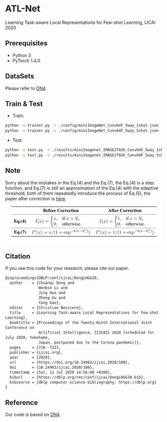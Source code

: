 # ATL-Net
Learning Task-aware Local Representations for Few-shot Learning, IJCAI 2020

## Prerequisites
- Python 3
- PyTorch 1.4.0


## DataSets
Please refer to [DN4](https://github.com/WenbinLee/DN4).

##  Train & Test
- Train:
```bash
python -u trainer.py -c ./config/miniImageNet_Conv64F_5way_1shot.json -d 0
python -u trainer.py -c ./config/miniImageNet_Conv64F_5way_5shot.json -d 0
```
- Test:
```bash
python -u test.py -r ./results/miniImagenet_IMAGE2TASK_Conv64F_5way_1shot_1592608591 -d 0
python -u test.py -r ./results/miniImagenet_IMAGE2TASK_Conv64F_5way_5shot_1592635267 -d 0
```

## Note
Sorry about the mistakes in the Eq.(4) and the Eq.(7), 
the Eq.(4) is a step function, and Eq.(7) is still an approximation of the Eq.(4) with the adaptive threshold,
both of them repeatedly introduce the process of Eq.(5),
the paper after correction is [here](https://github.com/LegenDong/ATL-Net/pdf/ATL-Net_Update.pdf).
![avatar](./images/correction.jpg)


## Citation
If you use this code for your research, please cite our paper.
```
@inproceedings{DBLP:conf/ijcai/DongLHGG20,
  author    = {Chuanqi Dong and
               Wenbin Li and
               Jing Huo and
               Zheng Gu and
               Yang Gao},
  editor    = {Christian Bessiere},
  title     = {Learning Task-aware Local Representations for Few-shot Learning},
  booktitle = {Proceedings of the Twenty-Ninth International Joint Conference on
               Artificial Intelligence, {IJCAI} 2020 [scheduled for July 2020, Yokohama,
               Japan, postponed due to the Corona pandemic]},
  pages     = {716--722},
  publisher = {ijcai.org},
  year      = {2020},
  url       = {https://doi.org/10.24963/ijcai.2020/100},
  doi       = {10.24963/ijcai.2020/100},
  timestamp = {Sat, 11 Jul 2020 14:56:00 +0200},
  biburl    = {https://dblp.org/rec/conf/ijcai/DongLHGG20.bib},
  bibsource = {dblp computer science bibliography, https://dblp.org}
}
```

## Reference
Our code is based on [DN4](https://github.com/WenbinLee/DN4).

